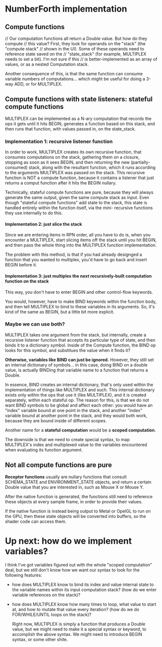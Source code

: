 #  NumberForth implementation

## Compute functions
// Our computation functions all return a Double value.  But how do they compute
// this value?  First, they look for operands on the "stack" (the "compute stack"
// shown in the UI).  Some of these operands need to reference state saved on the
// "state_stack" (for example, MULTIPLEX needs to set a bit).  I'm not sure if this
// is better-implemented as an array of values, or as a nested Computation stack.


Another consequence of this, is that the same function can consume variable
numbers of computations... which might be useful for doing a 3-way ADD, or for
MULTIPLEX.


## Compute functions with state listeners: stateful compute functions

MULTIPLEX can be implemented as a N-ary computation that records the ops it gets until
it hits BEGIN, generates a function based on this stack, and then runs that
function, with values passed in, on the state_stack.

### Implementation 1: recursive listener function

In order to work, MULTIPLEX creates its own recursive function, that consumes
computations on the stack, gathering them on a closure, stopping as soon as it sees
BEGIN, and then returning the new (partially-consumed) stack, along with the resultant
function, which it runs according to the arguments MULTIPLEX was passed on the stack.
This recursive function is NOT a compute function, because it contains a listener that
just returns a comput function after it hits the BEGIN nullary.

Technically, stateful compute functions are pure, because they will always generate the same
output, given the same compute stack as input.  Even though "stateful compute functions"
add state to the stack, this state is handled entirely within the function itself, via the mini-
recursive functions they use internally to do this.

#### Implementation 2: just slice the stack

Since we are entering items in RPN order, all you have to do is, when you encounter a MULTIPLEX,
start slicing items off the stack until you hit BEGIN, and then pass the whole thing into the
MULTIPLEX function implementation.

The problem with this method, is that if you had already designged a function that you wanted to
multiplex, you'd have to go back and insert BEGIN before it.

#### Implementation 3: just multiplex the next recursively-built computation function on the stack

This way, you don't have to enter BEGIN and other control-flow keywords.

You would, however, have to make BIND keywords within the function body, and then tell MULTIPLEX
 to bind to these variables in its arguments.  So, it's kind of the same as BEGIN, but a little bit more
 explicit.
 
 ### Maybe we can use both?
 
 MULTIPLEX takes one argument from the stack, but internally, create a recursive listener function that
 accepts its particular type of state, and then binds it to a dictionary symbol.  Inside of the Compute function,
 the BIND op looks for this symbol, and substitues the value when it finds it?
 
 **Otherwise, variables like BIND can just be ignored.**  However, they still set an internal dictionary of
 symbols... in this case, doing BIND on a double value, is actually BINDing that variable name to a function
 that returns a Double.
 
 In essence, BIND creates an internal dictionary, that's only used within the implementation of things like
 MULTIPLEX and such.  This internal dictionary exists only within the ops that use it (like MULTIPLEX), and
 it is created separately, within each stateful op.  The reason for this, is that we do not want BIND symbols
 to be global and affect each other: you would have an "index" variable bound at one point in the stack,
 and another "index" variable bound at another point in the stack, and they would both work, because
 they are bound inside of different scopes.
 
 Another name for a **stateful computation** would be a **scoped computation**.
 
 The downside is that we need to create special syntax, to map MULTIPLEX's index and multiplexed
 value to the variables encountered when evaluating its function argument.

## Not all compute functions are pure

**Receptor functions** usually are nullary functions that consult SCHEMA_STATE and
ENVIRONMENT_STATE objects, and return a certain Double value that you are interested
in, such as Mouse X or Mouse Y.

After the native function is generated, the functions still need to reference these objects at
every sample frame, in order to provide their values.

If the native function is instead being output to Metal or OpelGL to run on the GPU, then these
state objects will be converted into buffers, so the shader code can access them.


# Up next: how do we implement variables?
I think I've got variables figured out with the whole "scoped computation" deal, but we still don't know
how we want our syntax to look for the following features:
* how does MULTIPLEX know to bind its index and value internal state to the variable names within
  its input computation stack?  (how do we enter variable references on the stack)?
* how does MULTIPLEX know how many times to loop, what value to start at, and how to mutate
  that value every iteration? (how do we do FOR/WHILE/UNTIL loops on the stack)?
  
  Right now, MULTIPLEX is simply a function that produces a Double value, but we might need to make
  it a special syntax or keyword, to accomplish the above syntax.  We might need to introduce BEGIN
  syntax, or some other shite.
